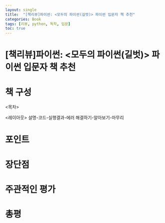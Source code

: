 ```yaml
---
layout: single
title:  "[책리뷰]파이썬: <모두의 파이썬(길벗)> 파이썬 입문자 책 추천"
categories: Book
tags: [리뷰, python, 독학, 입문]
toc: true
---
```

# [책리뷰]파이썬: <모두의 파이썬(길벗)> 파이썬 입문자 책 추천

# 책 구성
<목차>


<레이아웃>
설명-코드-실행결과-에러 해결하기-알아보기-마무리

# 포인트

# 장단점

# 주관적인 평가

# 총평